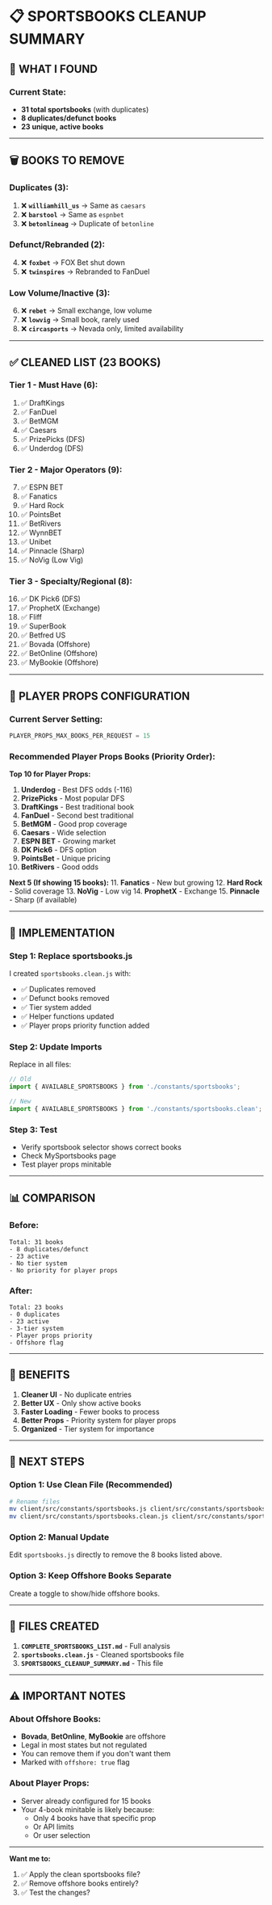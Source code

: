 # 📋 SPORTSBOOKS CLEANUP SUMMARY

## 🎯 WHAT I FOUND

### Current State:
- **31 total sportsbooks** (with duplicates)
- **8 duplicates/defunct books**
- **23 unique, active books**

---

## 🗑️ BOOKS TO REMOVE

### Duplicates (3):
1. ❌ **`williamhill_us`** → Same as `caesars`
2. ❌ **`barstool`** → Same as `espnbet`
3. ❌ **`betonlineag`** → Duplicate of `betonline`

### Defunct/Rebranded (2):
4. ❌ **`foxbet`** → FOX Bet shut down
5. ❌ **`twinspires`** → Rebranded to FanDuel

### Low Volume/Inactive (3):
6. ❌ **`rebet`** → Small exchange, low volume
7. ❌ **`lowvig`** → Small book, rarely used
8. ❌ **`circasports`** → Nevada only, limited availability

---

## ✅ CLEANED LIST (23 BOOKS)

### Tier 1 - Must Have (6):
1. ✅ DraftKings
2. ✅ FanDuel
3. ✅ BetMGM
4. ✅ Caesars
5. ✅ PrizePicks (DFS)
6. ✅ Underdog (DFS)

### Tier 2 - Major Operators (9):
7. ✅ ESPN BET
8. ✅ Fanatics
9. ✅ Hard Rock
10. ✅ PointsBet
11. ✅ BetRivers
12. ✅ WynnBET
13. ✅ Unibet
14. ✅ Pinnacle (Sharp)
15. ✅ NoVig (Low Vig)

### Tier 3 - Specialty/Regional (8):
16. ✅ DK Pick6 (DFS)
17. ✅ ProphetX (Exchange)
18. ✅ Fliff
19. ✅ SuperBook
20. ✅ Betfred US
21. ✅ Bovada (Offshore)
22. ✅ BetOnline (Offshore)
23. ✅ MyBookie (Offshore)

---

## 🎯 PLAYER PROPS CONFIGURATION

### Current Server Setting:
```javascript
PLAYER_PROPS_MAX_BOOKS_PER_REQUEST = 15
```

### Recommended Player Props Books (Priority Order):

**Top 10 for Player Props:**
1. **Underdog** - Best DFS odds (-116)
2. **PrizePicks** - Most popular DFS
3. **DraftKings** - Best traditional book
4. **FanDuel** - Second best traditional
5. **BetMGM** - Good prop coverage
6. **Caesars** - Wide selection
7. **ESPN BET** - Growing market
8. **DK Pick6** - DFS option
9. **PointsBet** - Unique pricing
10. **BetRivers** - Good odds

**Next 5 (If showing 15 books):**
11. **Fanatics** - New but growing
12. **Hard Rock** - Solid coverage
13. **NoVig** - Low vig
14. **ProphetX** - Exchange
15. **Pinnacle** - Sharp (if available)

---

## 🔧 IMPLEMENTATION

### Step 1: Replace sportsbooks.js
I created `sportsbooks.clean.js` with:
- ✅ Duplicates removed
- ✅ Defunct books removed
- ✅ Tier system added
- ✅ Helper functions updated
- ✅ Player props priority function added

### Step 2: Update Imports
Replace in all files:
```javascript
// Old
import { AVAILABLE_SPORTSBOOKS } from './constants/sportsbooks';

// New
import { AVAILABLE_SPORTSBOOKS } from './constants/sportsbooks.clean';
```

### Step 3: Test
- Verify sportsbook selector shows correct books
- Check MySportsbooks page
- Test player props minitable

---

## 📊 COMPARISON

### Before:
```
Total: 31 books
- 8 duplicates/defunct
- 23 active
- No tier system
- No priority for player props
```

### After:
```
Total: 23 books
- 0 duplicates
- 23 active
- 3-tier system
- Player props priority
- Offshore flag
```

---

## 🎯 BENEFITS

1. **Cleaner UI** - No duplicate entries
2. **Better UX** - Only show active books
3. **Faster Loading** - Fewer books to process
4. **Better Props** - Priority system for player props
5. **Organized** - Tier system for importance

---

## 🚀 NEXT STEPS

### Option 1: Use Clean File (Recommended)
```bash
# Rename files
mv client/src/constants/sportsbooks.js client/src/constants/sportsbooks.old.js
mv client/src/constants/sportsbooks.clean.js client/src/constants/sportsbooks.js
```

### Option 2: Manual Update
Edit `sportsbooks.js` directly to remove the 8 books listed above.

### Option 3: Keep Offshore Books Separate
Create a toggle to show/hide offshore books.

---

## 📝 FILES CREATED

1. **`COMPLETE_SPORTSBOOKS_LIST.md`** - Full analysis
2. **`sportsbooks.clean.js`** - Cleaned sportsbooks file
3. **`SPORTSBOOKS_CLEANUP_SUMMARY.md`** - This file

---

## ⚠️ IMPORTANT NOTES

### About Offshore Books:
- **Bovada**, **BetOnline**, **MyBookie** are offshore
- Legal in most states but not regulated
- You can remove them if you don't want them
- Marked with `offshore: true` flag

### About Player Props:
- Server already configured for 15 books
- Your 4-book minitable is likely because:
  - Only 4 books have that specific prop
  - Or API limits
  - Or user selection

---

**Want me to:**
1. ✅ Apply the clean sportsbooks file?
2. ✅ Remove offshore books entirely?
3. ✅ Test the changes?
